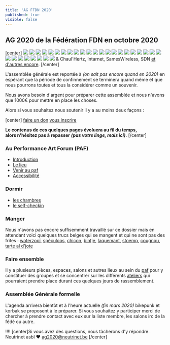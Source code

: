 ```yaml
---
title: 'AG FFDN 2020'
published: true
visible: false
---
```


## AG 2020 de la Fédération FDN en octobre 2020

[center]
 ![](logo_ffdn.png?resize=100) ![](logo_ail_network.png?resize=100) ![](logo_aquilenet.png?resize=100) ![](logo_arn.png?resize=100) ![](logo_auvernet.png?resize=100) ![](logo_baionet.png?resize=100) ![](logo_cafai.png?resize=100) ![](logo_faibreizh.png?resize=100) ![](logo_faimaison.png?resize=100) ![](logo_fdn.png?resize=100) ![](logo_franciliens.png?resize=100) ![](logo_grifon.png?resize=100) ![](logo_igwan.png?resize=100) ![](logo_ilico.png?resize=100) ![](logo_illyse.png?resize=100) ![](logo_iloth.png?resize=100) ![](logo_LDN.png?resize=100) ![](logo_midways.png?resize=100) ![](logo_mycelium.png?resize=100) ![](logo_netopi.png?resize=100) ![](logo_neutrinet.png?resize=100) ![](logo_pclight.png?resize=100) ![](logo_rezine.png?resize=100) ![](logo_rhizome.png?resize=100) ![](logo_scani.png?resize=100) ![](logo_stolon.png?resize=100) ![](logo_swissneutral.png?resize=100) ![](logo_tdn.png?resize=100) ![](logo_teleragno.png?resize=100) ![](logo_tetaneutral.png?resize=100) & Chaul'Hertz, Intarnet, SamesWireless, SDN [et d'autres encore](https://www.ffdn.org/fr/membres).
[/center]

L'assemblée générale est reportée à *(on sait pas encore quand en 2020)* en espérant que la période de confinnement se terminera quand même et que nous pourrons toutes et tous la considérer comme un souvenir.

Nous avons besoin d'argent pour préparer cette assemblée et nous n'avons que 1000€ pour mettre en place les choses.

Alors si vous souhaitez nous soutenir il y a au moins deux façons :

[center]
[faire un don](don?classes=btn,btn-primary,btn-lg)
[vous inscrire](inscription?classes=btn,btn-error,btn-lg) 

**Le contenus de ces quelques pages évoluera au fil du temps, </br>alors n'hésitez pas à repasser *(pas votre linge, mais ici)*.**
[/center]

### Au Performance Art Forum (PAF)

* [Introduction](paf/introduction)
* [Le lieu](paf/lieu)
* [Venir au paf](paf/venir)
* [Accessibilité](paf/accessibilite)

### Dormir

* [les chambres](paf/chambres)
* [le self-checkin](paf/self-checkin)

### Manger

Nous n'avons pas encore suffisemment travaillé sur ce dossier mais en attendant voici quelques trucs belges qui se mangent et qui ne sont pas des frites : [waterzooï](https://fr.wikipedia.org/wiki/Waterzoo%C3%AF), [spéculoos](https://fr.wikipedia.org/wiki/Sp%C3%A9culoos), [chicon](https://fr.wikipedia.org/wiki/Endive), [bintje](https://fr.wikipedia.org/wiki/Bintje), [laquemant](https://fr.wikipedia.org/wiki/Lacquemant), [stoemp](https://fr.wikipedia.org/wiki/Stoemp), [cougnou](https://fr.wikipedia.org/wiki/Cougnou), [tarte al d'jote](https://fr.wikipedia.org/wiki/Tarte_al_d%27jote)

### Faire ensemble

Il y a plusieurs pièces, espaces, salons et autres lieux au sein du [paf](paf/lieu) pour y constituer des groupes et se concentrer sur les différents [ateliers](ateliers) qui pourraient prendre place durant ces quelques jours de rassemblement.

### Assemblée Générale formelle

L'agenda arrivera bientôt et à l'heure actuelle *(fin mars 2020)* bikepunk et korbak se proposent à le préparer.  Si vous souhaitez y participer merci de chercher à prendre contact avec eux sur la liste membre, les salons irc de la fédé ou autre.

!!!! [center]Si vous avez des questions, nous tâcherons d'y répondre.</br>Neutrinet asbl ♥ <a href="mailto:ag2020@neutrinet.be?subject=[AGFFDN2020] Accueil&body=Étant passé par la page d'accueil de l'AG, j'ai l'une ou l'autre question remarque ou commentaire.%0D%0A%0D%0A%0D%0A">ag2020@neutrinet.be</a> [/center]